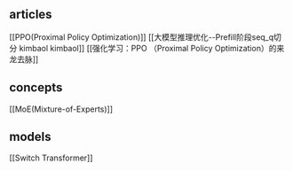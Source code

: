 
## articles
[[PPO(Proximal Policy Optimization)]]
[[大模型推理优化--Prefill阶段seq_q切分 kimbaol kimbaol]]
[[强化学习：PPO （Proximal Policy Optimization）的来龙去脉]]



## concepts
[[MoE(Mixture-of-Experts)]]




## models
[[Switch Transformer]]

